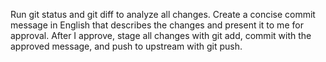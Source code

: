 Run git status and git diff to analyze all changes. Create a concise commit message in English that describes the changes and present it to me for approval. After I approve, stage all changes with git add, commit with the approved message, and push to upstream with git push.
